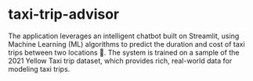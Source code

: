 # taxi-trip-advisor
The application leverages an intelligent chatbot built on Streamlit, using Machine Learning (ML) algorithms to predict the duration and cost of taxi trips between two locations 📍. The system is trained on a sample of the 2021 Yellow Taxi trip dataset, which provides rich, real-world data for modeling taxi trips.
